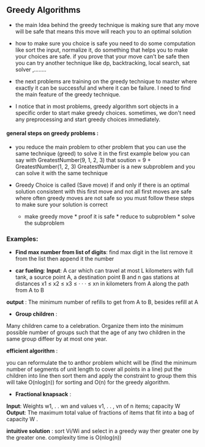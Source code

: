 ##										 Greedy Algorithms 

- the main Idea behind the greedy technique is making sure that any move will be safe that means this move 	will reach you to an optimal solution

- how to make sure you choice is safe you need to do some computation like sort the input, normalize it, do something that helps you to make your choices are safe. if you prove that your move can't be safe then 	you can try another technique like dp, backtracking, local search, sat solver ,........

- the next problems are training on the greedy technique to master where exactly it can be successful and where it can be failure. I need to find the main feature of the greedy technique.

- I notice that in most problems, greedy algorithm sort objects in a specific order to start make greedy choices. sometimes, we don't need any preprocessing and start greedy choices immediately. 

#### general steps on greedy problems :

- you reduce the main problem to other problem that you can use the same technique (greed) to solve it
	in the first example below you can say with GreatestNumber(9, 1, 2, 3) that 
	soution = 9 + GreatestNumber(1, 2, 3) GreatestNumber is a new subproblem and you can solve it with the 
	same technique

- Greedy Choice is called (Save move) if and only if there is an optimal solution consistent with this 
	first move and not all first moves are safe where often greedy moves are not safe
	so you must follow these steps to make sure your solution is correct
	* make greedy move  * proof it is safe  * reduce to subproblem  * solve the subproblem

### Examples:
- __Find max number from list of digits__: find max digit in the list remove it from the list then append 												it the number

- __car fueling__: 
**Input**: A car which can travel at most L kilometers with full tank, a source
     				           point A, a destination point B and n gas stations at distances
						      x1 ≤ x2 ≤ x3 ≤ · · · ≤ xn in kilometers from A along the path from A to B

**output** : The minimum number of refills to get from A to B, besides refill at A

- __Group children__ : 

Many children came to a celebration. Organize them into the minimum possible 							number of groups such that the age of any two children in the same group diffeer by at most one year.

__efficient algorithm__ :

 you can reformulate the to anthor problem whicht will be (find the minimum number of segments of unit length to cover all points in a line) put the children into line then sort them and apply the constraint to group them this will take O(nlog(n)) for sorting and O(n) for the greedy algorithm.

- __Fractional knapsack__ : 

**Input**: Weights w1, . .  wn and values v1, . . , vn of n items; capacity W 
**Output**: The maximum total value of fractions of items that fit into a bag of capacity W .

**intuitive solution** : 
sort Vi/Wi and select in a greedy way ther greater one by the greater one. complexity time is O(nlog(n))







